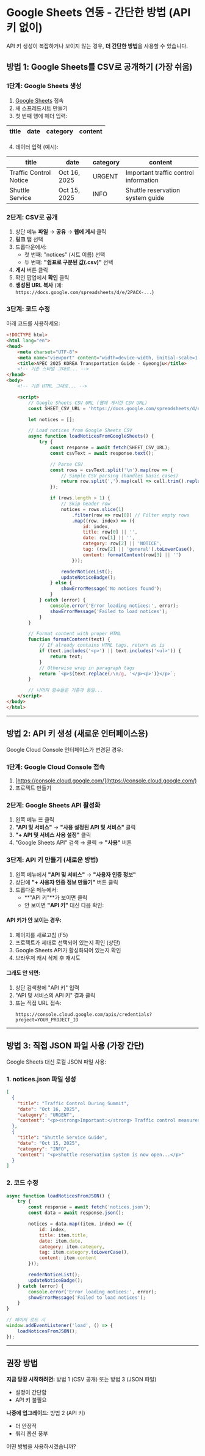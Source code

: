 # Google Sheets 연동 - 간단한 방법 (API 키 없이)

API 키 생성이 복잡하거나 보이지 않는 경우, **더 간단한 방법**을 사용할 수 있습니다.

## 방법 1: Google Sheets를 CSV로 공개하기 (가장 쉬움)

### 1단계: Google Sheets 생성

1. [Google Sheets](https://sheets.google.com/) 접속
2. 새 스프레드시트 만들기
3. 첫 번째 행에 헤더 입력:

| title | date | category | content |
|-------|------|----------|---------|

4. 데이터 입력 (예시):

| title | date | category | content |
|-------|------|----------|---------|
| Traffic Control Notice | Oct 16, 2025 | URGENT | Important traffic control information |
| Shuttle Service | Oct 15, 2025 | INFO | Shuttle reservation system guide |

### 2단계: CSV로 공개

1. 상단 메뉴 **파일** → **공유** → **웹에 게시** 클릭
2. **링크** 탭 선택
3. 드롭다운에서:
   - 첫 번째: "notices" (시트 이름) 선택
   - 두 번째: **"쉼표로 구분된 값(.csv)"** 선택
4. **게시** 버튼 클릭
5. 확인 팝업에서 **확인** 클릭
6. **생성된 URL 복사** (예: `https://docs.google.com/spreadsheets/d/e/2PACX-...`)

### 3단계: 코드 수정

아래 코드를 사용하세요:

```html
<!DOCTYPE html>
<html lang="en">
<head>
    <meta charset="UTF-8">
    <meta name="viewport" content="width=device-width, initial-scale=1.0">
    <title>APEC 2025 KOREA Transportation Guide - Gyeongju</title>
    <!-- 기존 스타일 그대로... -->
</head>
<body>
    <!-- 기존 HTML 그대로... -->

    <script>
        // Google Sheets CSV URL (웹에 게시한 CSV URL)
        const SHEET_CSV_URL = 'https://docs.google.com/spreadsheets/d/e/YOUR_PUBLISHED_URL';

        let notices = [];

        // Load notices from Google Sheets CSV
        async function loadNoticesFromGoogleSheets() {
            try {
                const response = await fetch(SHEET_CSV_URL);
                const csvText = await response.text();

                // Parse CSV
                const rows = csvText.split('\n').map(row => {
                    // Simple CSV parsing (handles basic cases)
                    return row.split(',').map(cell => cell.trim().replace(/^"|"$/g, ''));
                });

                if (rows.length > 1) {
                    // Skip header row
                    notices = rows.slice(1)
                        .filter(row => row[0]) // Filter empty rows
                        .map((row, index) => ({
                            id: index,
                            title: row[0] || '',
                            date: row[1] || '',
                            category: row[2] || 'NOTICE',
                            tag: (row[2] || 'general').toLowerCase(),
                            content: formatContent(row[3] || '')
                        }));

                    renderNoticeList();
                    updateNoticeBadge();
                } else {
                    showErrorMessage('No notices found');
                }
            } catch (error) {
                console.error('Error loading notices:', error);
                showErrorMessage('Failed to load notices');
            }
        }

        // Format content with proper HTML
        function formatContent(text) {
            // If already contains HTML tags, return as is
            if (text.includes('<p>') || text.includes('<ul>')) {
                return text;
            }
            // Otherwise wrap in paragraph tags
            return `<p>${text.replace(/\n/g, '</p><p>')}</p>`;
        }

        // 나머지 함수들은 기존과 동일...
    </script>
</body>
</html>
```

---

## 방법 2: API 키 생성 (새로운 인터페이스용)

Google Cloud Console 인터페이스가 변경된 경우:

### 1단계: Google Cloud Console 접속
1. [https://console.cloud.google.com/](https://console.cloud.google.com/)
2. 프로젝트 만들기

### 2단계: Google Sheets API 활성화
1. 왼쪽 메뉴 ☰ 클릭
2. **"API 및 서비스"** → **"사용 설정된 API 및 서비스"** 클릭
3. **"+ API 및 서비스 사용 설정"** 클릭
4. "Google Sheets API" 검색 → 클릭 → **"사용"** 버튼

### 3단계: API 키 만들기 (새로운 방법)
1. 왼쪽 메뉴에서 **"API 및 서비스"** → **"사용자 인증 정보"**
2. 상단에 **"+ 사용자 인증 정보 만들기"** 버튼 클릭
3. 드롭다운 메뉴에서:
   - **"API 키"**가 보이면 클릭
   - 안 보이면 **"API 키"** 대신 다음 확인:

#### API 키가 안 보이는 경우:
1. 페이지를 새로고침 (F5)
2. 프로젝트가 제대로 선택되어 있는지 확인 (상단)
3. Google Sheets API가 활성화되어 있는지 확인
4. 브라우저 캐시 삭제 후 재시도

#### 그래도 안 되면:
1. 상단 검색창에 "API 키" 입력
2. "API 및 서비스의 API 키" 결과 클릭
3. 또는 직접 URL 접속:
   ```
   https://console.cloud.google.com/apis/credentials?project=YOUR_PROJECT_ID
   ```

---

## 방법 3: 직접 JSON 파일 사용 (가장 간단)

Google Sheets 대신 로컬 JSON 파일 사용:

### 1. notices.json 파일 생성

```json
[
  {
    "title": "Traffic Control During Summit",
    "date": "Oct 16, 2025",
    "category": "URGENT",
    "content": "<p><strong>Important:</strong> Traffic control measures...</p>"
  },
  {
    "title": "Shuttle Service Guide",
    "date": "Oct 15, 2025",
    "category": "INFO",
    "content": "<p>Shuttle reservation system is now open...</p>"
  }
]
```

### 2. 코드 수정

```javascript
async function loadNoticesFromJSON() {
    try {
        const response = await fetch('notices.json');
        const data = await response.json();

        notices = data.map((item, index) => ({
            id: index,
            title: item.title,
            date: item.date,
            category: item.category,
            tag: item.category.toLowerCase(),
            content: item.content
        }));

        renderNoticeList();
        updateNoticeBadge();
    } catch (error) {
        console.error('Error loading notices:', error);
        showErrorMessage('Failed to load notices');
    }
}

// 페이지 로드 시
window.addEventListener('load', () => {
    loadNoticesFromJSON();
});
```

---

## 권장 방법

**지금 당장 시작하려면:** 방법 1 (CSV 공개) 또는 방법 3 (JSON 파일)
- 설정이 간단함
- API 키 불필요

**나중에 업그레이드:** 방법 2 (API 키)
- 더 안정적
- 쿼리 옵션 풍부

어떤 방법을 사용하시겠습니까?
